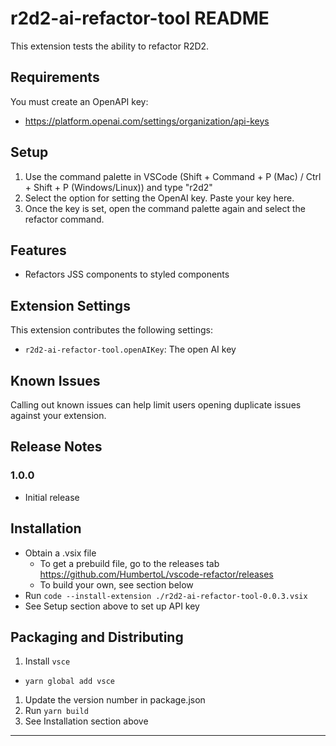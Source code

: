 # r2d2-ai-refactor-tool README

This extension tests the ability to refactor R2D2.

## Requirements

You must create an OpenAPI key:

- https://platform.openai.com/settings/organization/api-keys

## Setup

1. Use the command palette in VSCode (Shift + Command + P (Mac) / Ctrl + Shift + P (Windows/Linux)) and type "r2d2"
1. Select the option for setting the OpenAI key. Paste your key here.
1. Once the key is set, open the command palette again and select the refactor command.

## Features

- Refactors JSS components to styled components

## Extension Settings

This extension contributes the following settings:

- `r2d2-ai-refactor-tool.openAIKey`: The open AI key

## Known Issues

Calling out known issues can help limit users opening duplicate issues against your extension.

## Release Notes

### 1.0.0

- Initial release

## Installation

- Obtain a .vsix file
  - To get a prebuild file, go to the releases tab https://github.com/HumbertoL/vscode-refactor/releases
  - To build your own, see section below
- Run `code --install-extension ./r2d2-ai-refactor-tool-0.0.3.vsix`
- See Setup section above to set up API key

## Packaging and Distributing

1. Install `vsce`

- `yarn global add vsce`

1. Update the version number in package.json
1. Run `yarn build`
1. See Installation section above

---
